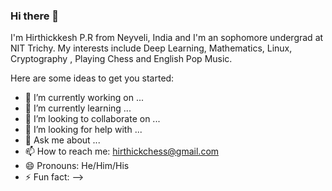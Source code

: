 ### Hi there 👋

I'm Hirthickkesh P.R from Neyveli, India and I'm an sophomore undergrad at NIT Trichy. 
My interests include Deep Learning, Mathematics, Linux, Cryptography , Playing Chess and English Pop Music.

Here are some ideas to get you started:

- 🔭 I’m currently working on ...
- 🌱 I’m currently learning ...
- 👯 I’m looking to collaborate on ...
- 🤔 I’m looking for help with ...
- 💬 Ask me about ...
- 📫 How to reach me: hirthickchess@gmail.com
- 😄 Pronouns: He/Him/His
- ⚡ Fun fact: 
-->
